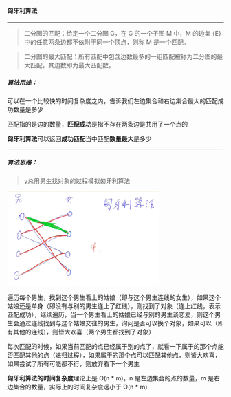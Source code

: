 #### 匈牙利算法

----------

> 二分图的匹配：给定一个二分图 G，在 G 的一个子图 M 中，M 的边集 {E} 中的任意两条边都不依附于同一个顶点，则称 M 是一个匹配。

> 二分图的最大匹配：所有匹配中包含边数最多的一组匹配被称为二分图的最大匹配，其边数即为最大匹配数。

##### 算法用途：

可以在一个比较快的时间复杂度之内，告诉我们左边集合和右边集合最大的匹配成功数量是多少

匹配指的是边的数量，**匹配成功**是指不存在两条边是共用了一个点的

**匈牙利算法**可以返回**成功匹配**当中匹配**数量最大**是多少

------------------

##### 算法思路：

> y总用男生找对象的过程模拟匈牙利算法

<img src="https://raw.githubusercontent.com/DaoZuQieXing/Learn/main/img/算法基础课/算法基础课第三讲：搜索与图论/匈牙利算法思路.png" alt="system call" style="max-width: 70%">

遍历每个男生，找到这个男生看上的姑娘（即与这个男生连线的女生），如果这个姑娘还是单身（即没有与别的男生连上了红线），则找到了对象（连上红线，表示匹配成功），继续遍历，当一个男生看上的姑娘已经与别的男生谈恋爱，则这个男生会通过连线找到与这个姑娘交往的男生，询问是否可以换个对象，如果可以（即有其他的连线），则皆大欢喜（两个男生都找到了对象）

每次匹配的时候，如果当前匹配的点已经属于别的点了，就看一下属于的那个点能否匹配其他的点（递归过程），如果属于的那个点可以匹配其他点，则皆大欢喜，如果尝试了所有可能都不行，则放弃看下一个男生

**匈牙利算法的时间复杂度**理论上是 O(n * m)，n 是左边集合的点的数量，m 是右边集合的数量，实际上的时间复杂度远小于 O(n * m)